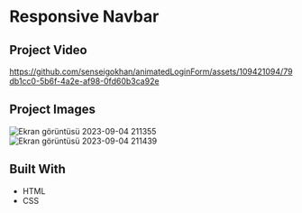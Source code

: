 # Responsive Navbar 
## Project Video

https://github.com/senseigokhan/animatedLoginForm/assets/109421094/79db1cc0-5b6f-4a2e-af98-0fd60b3ca92e

## Project Images
![Ekran görüntüsü 2023-09-04 211355](https://github.com/eroglugokhan/animatedLoginForm/assets/109421094/c8c02734-0e6e-4f3d-a9ce-7085f55af25a)
![Ekran görüntüsü 2023-09-04 211439](https://github.com/eroglugokhan/animatedLoginForm/assets/109421094/3166861a-1457-4d27-b285-d657685effa2)

## Built With

* HTML
* CSS
